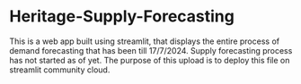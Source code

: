 # Heritage-Supply-Forecasting
This is a web app built using streamlit, that displays the entire process of demand forecasting that has been till 17/7/2024. Supply forecasting process has not started as of yet. The purpose of this upload is to deploy this file on streamlit community cloud.

